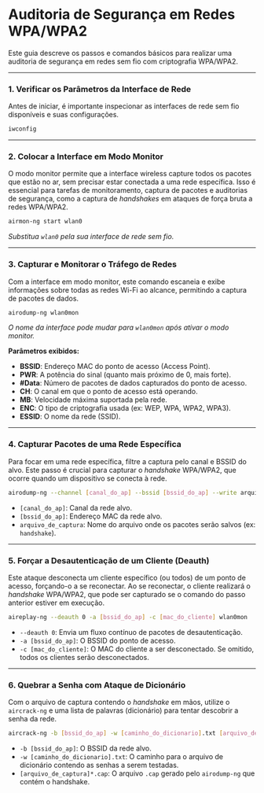 # Auditoria de Segurança em Redes WPA/WPA2

Este guia descreve os passos e comandos básicos para realizar uma auditoria de segurança em redes sem fio com criptografia WPA/WPA2.

---

### 1. Verificar os Parâmetros da Interface de Rede

Antes de iniciar, é importante inspecionar as interfaces de rede sem fio disponíveis e suas configurações.

```bash
iwconfig
````

-----

### 2\. Colocar a Interface em Modo Monitor

O modo monitor permite que a interface wireless capture todos os pacotes que estão no ar, sem precisar estar conectada a uma rede específica. Isso é essencial para tarefas de monitoramento, captura de pacotes e auditorias de segurança, como a captura de *handshakes* em ataques de força bruta a redes WPA/WPA2.

```bash
airmon-ng start wlan0
```

*Substitua `wlan0` pela sua interface de rede sem fio.*

-----

### 3\. Capturar e Monitorar o Tráfego de Redes

Com a interface em modo monitor, este comando escaneia e exibe informações sobre todas as redes Wi-Fi ao alcance, permitindo a captura de pacotes de dados.

```bash
airodump-ng wlan0mon
```

*O nome da interface pode mudar para `wlan0mon` após ativar o modo monitor.*

**Parâmetros exibidos:**

  - **BSSID**: Endereço MAC do ponto de acesso (Access Point).
  - **PWR**: A potência do sinal (quanto mais próximo de 0, mais forte).
  - **\#Data**: Número de pacotes de dados capturados do ponto de acesso.
  - **CH**: O canal em que o ponto de acesso está operando.
  - **MB**: Velocidade máxima suportada pela rede.
  - **ENC**: O tipo de criptografia usada (ex: WEP, WPA, WPA2, WPA3).
  - **ESSID**: O nome da rede (SSID).

-----

### 4\. Capturar Pacotes de uma Rede Específica

Para focar em uma rede específica, filtre a captura pelo canal e BSSID do alvo. Este passo é crucial para capturar o *handshake* WPA/WPA2, que ocorre quando um dispositivo se conecta à rede.

```bash
airodump-ng --channel [canal_do_ap] --bssid [bssid_do_ap] --write arquivo_de_captura wlan0mon
```

  - `[canal_do_ap]`: Canal da rede alvo.
  - `[bssid_do_ap]`: Endereço MAC da rede alvo.
  - `arquivo_de_captura`: Nome do arquivo onde os pacotes serão salvos (ex: `handshake`).

-----

### 5\. Forçar a Desautenticação de um Cliente (Deauth)

Este ataque desconecta um cliente específico (ou todos) de um ponto de acesso, forçando-o a se reconectar. Ao se reconectar, o cliente realizará o *handshake* WPA/WPA2, que pode ser capturado se o comando do passo anterior estiver em execução.

```bash
aireplay-ng --deauth 0 -a [bssid_do_ap] -c [mac_do_cliente] wlan0mon
```

  - `--deauth 0`: Envia um fluxo contínuo de pacotes de desautenticação.
  - `-a [bssid_do_ap]`: O BSSID do ponto de acesso.
  - `-c [mac_do_cliente]`: O MAC do cliente a ser desconectado. Se omitido, todos os clientes serão desconectados.

-----

### 6\. Quebrar a Senha com Ataque de Dicionário

Com o arquivo de captura contendo o *handshake* em mãos, utilize o `aircrack-ng` e uma lista de palavras (dicionário) para tentar descobrir a senha da rede.

```bash
aircrack-ng -b [bssid_do_ap] -w [caminho_do_dicionario].txt [arquivo_de_captura]*.cap
```

  - `-b [bssid_do_ap]`: O BSSID da rede alvo.
  - `-w [caminho_do_dicionario].txt`: O caminho para o arquivo de dicionário contendo as senhas a serem testadas.
  - `[arquivo_de_captura]*.cap`: O arquivo `.cap` gerado pelo `airodump-ng` que contém o handshake.

<!-- end list -->

```

